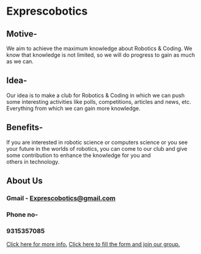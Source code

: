 # Exprescobotics
## Motive-
We aim to achieve the maximum knowledge about Robotics & Coding. We know that knowledge is not limited, so we will do progress to gain as much as we can. 

## Idea-
Our idea is to make a club for Robotics & Coding in which we can push some interesting activities like polls, competitions, articles and news, etc. Everything from which we can gain more knowledge. 

## Benefits-
If you are interested in robotic science or computers science or you see your future in the worlds of robotics, you can come to our club and give some contribution to enhance the knowledge for you and others in technology.

## About Us
### Gmail - Exprescobotics@gmail.com
### Phone no- 
### 9315357085
<a href="https://exprescobotics.netlify.app/">Click here for more info.</a>
<a href="https://docs.google.com/forms/d/e/1FAIpQLSey7a1F9uDobeRz0HErs5eZvSdc2gNUcCxZCmEmDP1XwMrRfg/viewform">Click here to fill the form and join our group.</a>

